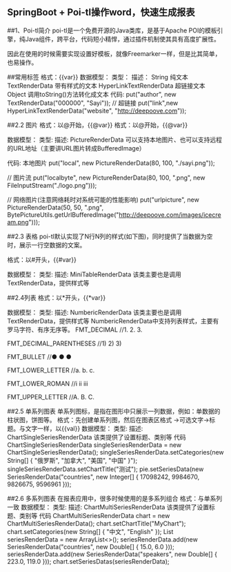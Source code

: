## SpringBoot + Poi-tl操作word，快速生成报表
##1、Poi-tl简介
poi-tl是一个免费开源的Java类库，是基于Apache POI的模板引擎，纯Java组件，跨平台，代码短小精悍，通过插件机制使其具有高度扩展性。

因此在使用的时候需要实现设置好模板，就像Freemarker一样，但是比其简单，也易操作。

##常用标签
格式：{{var}}
数据模型：
类型：                             描述：
    String                           纯文本
    TextRenderData                   带有样式的文本
    HyperLinkTextRenderData          超链接文本
    Object                           调用toString()方法转化成文本
代码:
put("author", new TextRenderData("000000", "Sayi"));
// 超链接
put("link",new HyperLinkTextRenderData("website", "http://deepoove.com"));

##2.2 图片
格式：以@开始，{{@var}}
格式：以@开始，{{@var}}

数据模型：
类型:                                    描述:
    PictureRenderData                       可以支持本地图片、也可以支持远程的URL地址（主要讲URL图片转成BufferedImage）

代码:
本地图片
put("local", new PictureRenderData(80, 100, "./sayi.png"));

// 图片流
put("localbyte", new PictureRenderData(80, 100, ".png", new FileInputStream("./logo.png")));

// 网络图片(注意网络耗时对系统可能的性能影响)
put("urlpicture", new PictureRenderData(50, 50, ".png", BytePictureUtils.getUrlBufferedImage("http://deepoove.com/images/icecream.png")));

##2.3 表格
poi-tl默认实现了N行N列的样式(如下图)，同时提供了当数据为空时，展示一行空数据的文案。

格式：以#开头，{{#var}}

数据模型：
类型:                              描述:
    MiniTableRenderData                 该类主要也是调用TextRenderData，提供样式等
    
##2.4列表
格式：以*开头，{{*var}}

数据模型：
类型:                          描述:
    NumbericRenderData          该类主要也是调用TextRenderData，提供样式等
NumbericRenderData中支持列表样式，主要有罗马字符、有序无序等。
FMT_DECIMAL //1. 2. 3.

FMT_DECIMAL_PARENTHESES //1) 2) 3)

FMT_BULLET //● ● ●

FMT_LOWER_LETTER //a. b. c.

FMT_LOWER_ROMAN //i ⅱ ⅲ

FMT_UPPER_LETTER //A. B. C.

##2.5 单系列图表
单系列图标，是指在图形中只展示一列数据，例如：单数据的柱状图，饼图等。
格式：先创建单系列图，然后在图表区格式 ->可选文字->标题。与文字一样，以{{val}}
数据模型：
类型:                                     描述:
    ChartSingleSeriesRenderData                 该类提供了设置标题、类别等
代码
ChartSingleSeriesRenderData singleSeriesRenderData = new ChartSingleSeriesRenderData();
singleSeriesRenderData.setCategories(new String[] { "俄罗斯", "加拿大", "美国", "中国" }");
singleSeriesRenderData.setChartTitle("测试");
pie.setSeriesData(new SeriesRenderData("countries", new Integer[] { 17098242, 9984670, 9826675, 9596961 }));

##2.6 多系列图表
在报表应用中，很多时候使用的是多系列组合
格式：与单系列一致
数据模型：
类型:                              描述:
    ChartMultiSeriesRenderData          该类提供了设置标题、类别等
代码
ChartMultiSeriesRenderData chart = new ChartMultiSeriesRenderData();
chart.setChartTitle("MyChart");
chart.setCategories(new String[] { "中文", "English" });
List<SeriesRenderData> seriesRenderData = new ArrayList<>();
seriesRenderData.add(new SeriesRenderData("countries", new Double[] { 15.0, 6.0 }));
seriesRenderData.add(new SeriesRenderData("speakers", new Double[] { 223.0, 119.0 }));
chart.setSeriesDatas(seriesRenderData);


